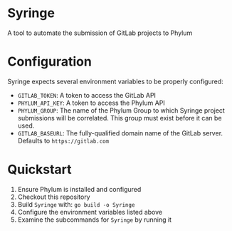# Syringe

A tool to automate the submission of GitLab projects to Phylum

# Configuration

Syringe expects several environment variables to be properly configured:
* `GITLAB_TOKEN`: A token to access the GitLab API
* `PHYLUM_API_KEY`: A token to access the Phylum API
* `PHYLUM_GROUP`: The name of the Phylum Group to which Syringe project submissions will be correlated. This group must exist before it can be used.
* `GITLAB_BASEURL`: The fully-qualified domain name of the GitLab server. Defaults to `https://gitlab.com`

# Quickstart

1. Ensure Phylum is installed and configured
2. Checkout this repository
3. Build `Syringe` with: `go build -o Syringe`
4. Configure the environment variables listed above
5. Examine the subcommands for `Syringe` by running it
